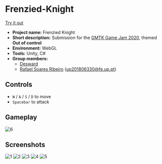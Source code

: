 # Frenzied-Knight

[Try it out](https://desward.itch.io/frenzied-knight)

- **Project name:** Frenzied Knight
- **Short description:** Submission for the [GMTK Game Jam 2020](https://itch.io/jam/gmtk-2020),  themed **Out of control**
- **Environment:** WebGL
- **Tools:** Unity, C#
- **Group members:** 
    - [Desward](https://desward.itch.io/)
    - [Rafael Soares Ribeiro](https://github.com/up201806330) ([up201806330@fe.up.pt](mailto:up201806330@fe.up.pt))

## Controls
- `W` / `A` / `S` / `D` to move
- `Spacebar` to attack

## Gameplay

![6](Media/Gameplay.gif)

## Screenshots

![1](Media/Screenshot_6.png)
![2](Media/Screenshot_2.png)
![3](Media/Screenshot_4.png)
![4](Media/Screenshot_5.png)
![5](Media/Screenshot_3.png)


